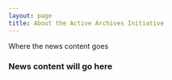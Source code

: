```yaml
---
layout: page
title: About the Active Archives Initiative
---
```


Where the news content goes

### News content will go here

